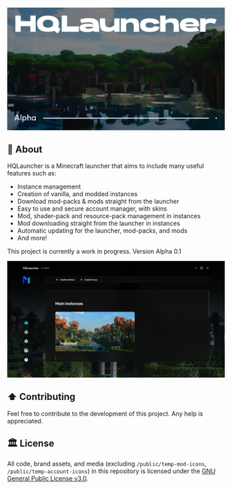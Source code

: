 ![Cover Image](/public/github/cover.png)

## 📗 About

HQLauncher is a Minecraft launcher that aims to include many useful features such as:
- Instance management
- Creation of vanilla, and modded instances
- Download mod-packs & mods straight from the launcher
- Easy to use and secure account manager, with skins
- Mod, shader-pack and resource-pack management in instances
- Mod downloading straight from the launcher in instances
- Automatic updating for the launcher, mod-packs, and mods
- And more!

This project is currently a work in progress.
Version Alpha 0.1

![](/public/github/screenshot.png)

## ⬆️ Contributing 

Feel free to contribute to the development of this project. Any help is appreciated.

## 🏛️ License

All code, brand assets, and media (excluding `/public/temp-mod-icons`, `/public/temp-account-icons`) in this repository is licensed under the [GNU General Public License v3.0](/LICENSE.txt).